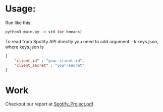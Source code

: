 # Usage:
Run like this:

```bash
python3 main.py -m std (or kmeans)
```

To read from Spotify API directly you need to add argument: -k keys.json, where keys.json is 

```json
{
    "client_id" : "your-client-id",
    "client_secret" : "your-secret"
}
```

# Work

Checkout our report at [Spotify_Project.pdf](https://github.com/alishibli97/Data-Intensive/blob/main/spotify_project/Spotify_Project.pdf)
